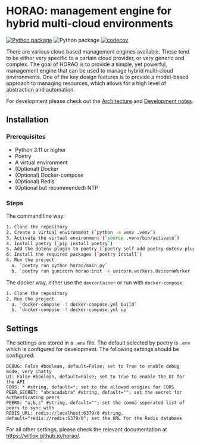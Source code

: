 # HORAO: management engine for hybrid multi-cloud environments

[![Python package](https://github.com/witlox/horao/actions/workflows/build-test.yml/badge.svg)](https://github.com/witlox/horao/actions/workflows/tox.yml) ![Python package](https://github.com/witlox/horao/actions/workflows/type-checks.yml/badge.svg) [![codecov](https://codecov.io/github/witlox/horao/graph/badge.svg?token=WP4MHBX34H)](https://codecov.io/github/witlox/horao)

There are various cloud based management engines available. These tend to be either very specific to a certain cloud provider, or very generic and complex. The goal of HORAO is to provide a simple, yet powerful, management engine that can be used to manage hybrid multi-cloud environments. One of the key design features is to provide a model-based approach to managing resources, which allows for a high level of abstraction and automation.

For development please check out the [Architecture](docs/Architecture.md) and [Development notes](docs/Development.md).

## Installation

### Prerequisites

- Python 3.11 or higher
- Poetry
- A virtual environment
- (Optional) Docker
- (Optional) Docker-compose
- (Optional) Redis
- (Optional but recommended) NTP

### Steps
The command line way:
```bash 
1. Clone the repository
2. Create a virtual environment (`python -m venv .venv`)
3. Activate the virtual environment (`source .venv/bin/activate`)
4. Install poetry (`pip install poetry`)
5. Add the dotenv plugin to poetry (`poetry self add poetry-dotenv-plugin`)
6. Install the required packages (`poetry install`)
4. Run the project
  a. `poetry run python horao/main.py`
  b. `poetry run gunicorn horao:init -k uvicorn.workers.UvicornWorker --reload`
```

The docker way, either use the `devcontainer` or run with `docker-compose`:
```bash
1. Clone the repository
2. Run the project
  a. `docker-compose -f docker-compose.yml build`
  b. `docker-compose -f docker-compose.yml up`
```

## Settings

The settings are stored in a `.env` file. The default selected by poetry is `.env` which is configured for development.
The following settings should be configured:
```dotenv
DEBUG: False #boolean, default=False; set to True to enable debug mode, very chatty
UI: False #boolean, default=False; set to True to enable the UI for the API
CORS: * #string, default=*; set to the allowed origins for CORS
PEER_SECRET: "abracadabra" #string, default=""; set the secret for authenticating peers
PEERS: "a,b,c" #string, default=""; set the comma seperated list of peers to sync with 
REDIS_URL: redis://localhost:6379/0 #string, default="redis://redis:6379/0"; set the URL for the Redis database
```
For all other settings, please check the relevant documentation at https://witlox.github.io/horao/.

